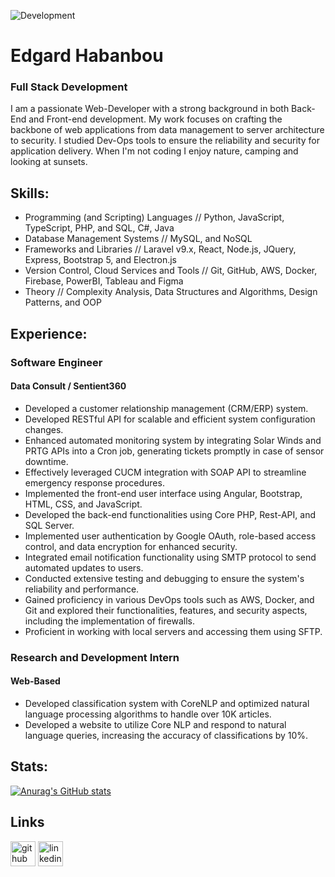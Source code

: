 ![Development](https://github.com/edgardhab/edgardhab/blob/main/github-header-image.png)

# Edgard Habanbou

### Full Stack Development

I am a passionate Web-Developer with a strong background in both Back-End and Front-end development. My work focuses on crafting the backbone of web applications from data management to server architecture to security. I studied Dev-Ops tools to ensure the reliability and security for application delivery. When I'm not coding I enjoy nature, camping and looking at sunsets.

## Skills:

- Programming (and Scripting) Languages // Python, JavaScript, TypeScript, PHP, and SQL, C#, Java 
- Database Management Systems // MySQL, and NoSQL 
- Frameworks and Libraries // Laravel v9.x, React, Node.js, JQuery, Express, Bootstrap 5, and Electron.js 
- Version Control, Cloud Services and Tools // Git, GitHub, AWS, Docker, Firebase, PowerBI, Tableau and Figma 
- Theory // Complexity Analysis, Data Structures and Algorithms, Design Patterns, and OOP 

## Experience:

### Software Engineer

#### Data Consult / Sentient360

- Developed a customer relationship management (CRM/ERP) system.
- Developed RESTful API for scalable and efficient system configuration changes.
- Enhanced automated monitoring system by integrating Solar Winds and PRTG APIs into a Cron job, generating tickets promptly in case of sensor downtime.
- Effectively leveraged CUCM integration with SOAP API to streamline emergency response procedures.
- Implemented the front-end user interface using Angular, Bootstrap, HTML, CSS, and JavaScript.
- Developed the back-end functionalities using Core PHP, Rest-API, and SQL Server.
- Implemented user authentication by Google OAuth, role-based access control, and data encryption for enhanced security.
- Integrated email notification functionality using SMTP protocol to send automated updates to users.
- Conducted extensive testing and debugging to ensure the system's reliability and performance.
- Gained proficiency in various DevOps tools such as AWS, Docker, and Git and explored their functionalities, features, and security aspects, including the implementation of firewalls.
- Proficient in working with local servers and accessing them using SFTP.

### Research and Development Intern

#### Web-Based 

- Developed classification system with CoreNLP and optimized natural language processing algorithms to handle over 10K articles.
- Developed a website to utilize Core NLP and respond to natural language queries, increasing the accuracy of classifications by 10%.

## Stats:

[![Anurag's GitHub stats](https://github-readme-stats.vercel.app/api?username=edgard-habanbou)](https://github.com/anuraghazra/github-readme-stats&show_icons=true)

## Links

[<img src='https://cdn.jsdelivr.net/npm/simple-icons@3.0.1/icons/github.svg' alt='github' height='40'>](https://github.com/https://github.com/edgard-habanbou)  [<img src='https://cdn.jsdelivr.net/npm/simple-icons@3.0.1/icons/linkedin.svg' alt='linkedin' height='40'>](https://www.linkedin.com/in/edgard-habanbou/)  





